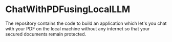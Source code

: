 # ChatWithPDFusingLocalLLM
The repository contains the code to build an application which let's you chat with your PDF on the local machine without any internet so that your secured documents remain protected.

